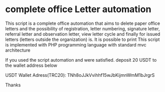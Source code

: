# complete office Letter  automation
This script is a complete office automation that aims to delete paper office letters and the possibility of registration, letter numbering, signature letter, referral letter and observation letter, view letter cycle and finally for issued letters (letters outside the organization) is. It is possible to print This script is implemented with PHP programming language with standard mvc architecture


If you used the script automation and were satisfied.
deposit 20 USDT to the wallet address below

USDT Wallet Adress(TRC20):
TNh8oJJkVvihhf15wJbKijmnWmM1bJrgrS 


Thanks
